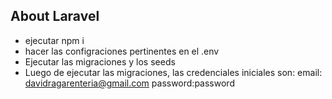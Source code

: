 
## About Laravel


- ejecutar npm i
- hacer las configraciones pertinentes en el .env
- Ejecutar las migraciones y los seeds
- Luego de ejecutar las migraciones, las credenciales iniciales son: email: davidragarenteria@gmail.com password:password 

